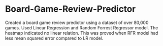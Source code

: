 # Board-Game-Review-Predictor
Created a board game review predictor using a dataset of over 80,000 games.
Used Linear Regression and Random Forrest Regressor model.
The heatmap indicated no linear relation.
This was proved when RFR model had less mean squared error compared to LR model.
